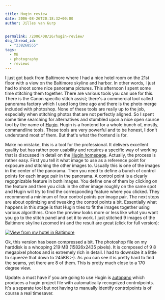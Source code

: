 ```yaml
---

title: Hugin review
date: 2006-08-26T20:18:32+00:00
author: Jilles van Gurp


permalink: /2006/08/26/hugin-review/
dsq_thread_id:
  - "338268555"
tags:
  - MB
  - photography
  - reviews
---
```

I just got back from Baltimore where I had a nice hotel room on the 21st floor with a view on the Baltimore skyline and harbor. In other words, I just had to shoot some nice panorama pictures. This afternoon I spent some time stitching them together. There are various tools you can use for this. There is the Canon specific stitch assist; there's a commercial tool called panorama factory which I used long time ago and there is the photo merge included with photoshop. None of these tools are really up to the job, especially when stitching photos that are not perfectly aligned. So I spent some time searching for alternatives and stumbled upon a nice open source tool by the name of [Hugin](http://hugin.sourceforge.net/). Hugin is a frontend for a whole bunch of, mostly, commandline tools. These tools are very powerful and to be honest, I don't understand most of them. But that's what the frontend is for.

Make no mistake, this is a tool for the professional. It delivers excellent quality but has rather poor usability and requires a specific way of working that is discussed in detail on the [Hugin homepage](http://hugin.sourceforge.net/). Actually, the process is rather easy. First you tell it what image to use as a reference point for exposure and stitching the other images to. Usually this is one of the images in the center of the panorama. Then you need to define a bunch of control points for each image pair in the panorama. A control point is a clearly regognizable feature in both images. You define one of them by clicking on the feature and then you click in the other image roughly on the same spot and Hugin will try to find the corresponding feature where you clicked. They recommend a minimum of four control points per image pair.
The next steps are about optimizing and tweaking the control points a bit. Essentially what happens in this stage is that Hugin tries to fit the images together using various algorithms. Once the preview looks more or less like what you want you go to the stitch panel and set it to work. I just stitched 9 images of the Baltimore skyline (zoomed in) and the result are great (click for full version):

[![View from my hotel in Baltimore](https://www.jillesvangurp.com/wp-content/uploads/2006/08/zoomed-view-from-hotel.jpg)](https://www.jillesvangurp.com/wp-content/uploads/2006/08/zoomed-view-from-hotel.jpg)

Ok, this version has been compressed a bit. The photoshop file on my harddisk is a whopping  219 MB (15826x2435 pixels). It is composed of 9 8 megapixel photos and is extremely rich in detail. I had to downsize it a little to squeeze that down to 245KB :-). As you can see it is pretty hard to find the seams, yet there are 8 of them. This is pretty much close to a 170 degree view.

Update: a must have if you are going to use Hugin is [autopano](http://user.cs.tu-berlin.de/~nowozin/autopano-sift/) which produces a hugin project file with automatically recognized controlpoints. It's a separate tool but not having to manually identify controlpoints is of course a real timesaver.